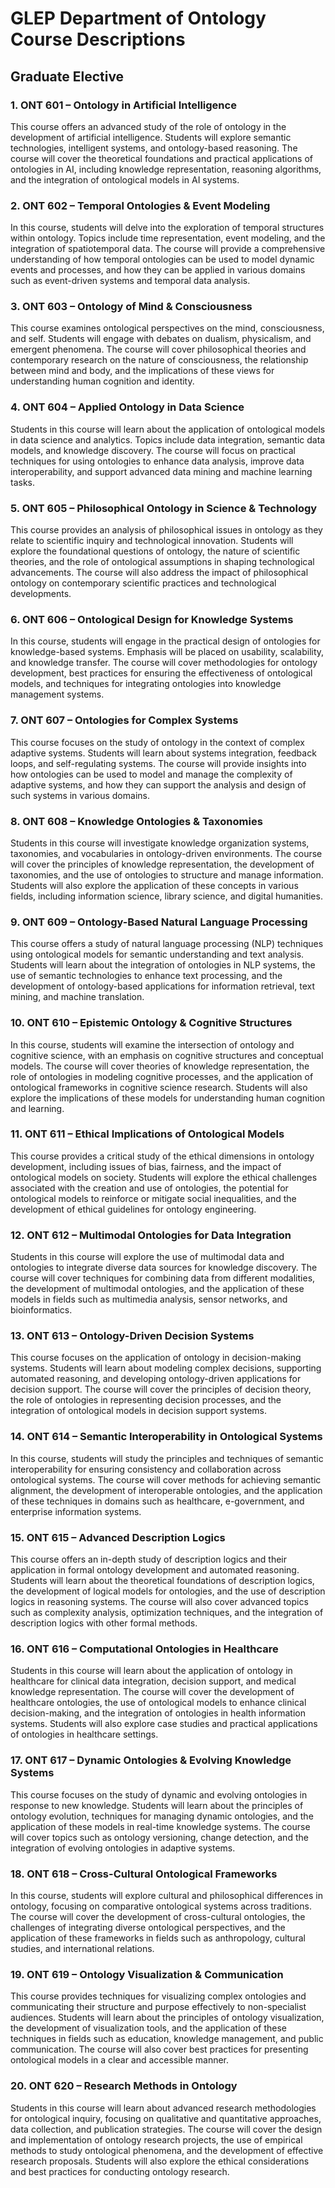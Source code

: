 # GLEP Department of Ontology Course Descriptions

## Graduate Elective

### 1. ONT 601 – Ontology in Artificial Intelligence

This course offers an advanced study of the role of ontology in the development of artificial intelligence. Students will explore semantic technologies, intelligent systems, and ontology-based reasoning. The course will cover the theoretical foundations and practical applications of ontologies in AI, including knowledge representation, reasoning algorithms, and the integration of ontological models in AI systems.

### 2. ONT 602 – Temporal Ontologies & Event Modeling

In this course, students will delve into the exploration of temporal structures within ontology. Topics include time representation, event modeling, and the integration of spatiotemporal data. The course will provide a comprehensive understanding of how temporal ontologies can be used to model dynamic events and processes, and how they can be applied in various domains such as event-driven systems and temporal data analysis.

### 3. ONT 603 – Ontology of Mind & Consciousness

This course examines ontological perspectives on the mind, consciousness, and self. Students will engage with debates on dualism, physicalism, and emergent phenomena. The course will cover philosophical theories and contemporary research on the nature of consciousness, the relationship between mind and body, and the implications of these views for understanding human cognition and identity.

### 4. ONT 604 – Applied Ontology in Data Science

Students in this course will learn about the application of ontological models in data science and analytics. Topics include data integration, semantic data models, and knowledge discovery. The course will focus on practical techniques for using ontologies to enhance data analysis, improve data interoperability, and support advanced data mining and machine learning tasks.

### 5. ONT 605 – Philosophical Ontology in Science & Technology

This course provides an analysis of philosophical issues in ontology as they relate to scientific inquiry and technological innovation. Students will explore the foundational questions of ontology, the nature of scientific theories, and the role of ontological assumptions in shaping technological advancements. The course will also address the impact of philosophical ontology on contemporary scientific practices and technological developments.

### 6. ONT 606 – Ontological Design for Knowledge Systems

In this course, students will engage in the practical design of ontologies for knowledge-based systems. Emphasis will be placed on usability, scalability, and knowledge transfer. The course will cover methodologies for ontology development, best practices for ensuring the effectiveness of ontological models, and techniques for integrating ontologies into knowledge management systems.

### 7. ONT 607 – Ontologies for Complex Systems

This course focuses on the study of ontology in the context of complex adaptive systems. Students will learn about systems integration, feedback loops, and self-regulating systems. The course will provide insights into how ontologies can be used to model and manage the complexity of adaptive systems, and how they can support the analysis and design of such systems in various domains.

### 8. ONT 608 – Knowledge Ontologies & Taxonomies

Students in this course will investigate knowledge organization systems, taxonomies, and vocabularies in ontology-driven environments. The course will cover the principles of knowledge representation, the development of taxonomies, and the use of ontologies to structure and manage information. Students will also explore the application of these concepts in various fields, including information science, library science, and digital humanities.

### 9. ONT 609 – Ontology-Based Natural Language Processing

This course offers a study of natural language processing (NLP) techniques using ontological models for semantic understanding and text analysis. Students will learn about the integration of ontologies in NLP systems, the use of semantic technologies to enhance text processing, and the development of ontology-based applications for information retrieval, text mining, and machine translation.

### 10. ONT 610 – Epistemic Ontology & Cognitive Structures

In this course, students will examine the intersection of ontology and cognitive science, with an emphasis on cognitive structures and conceptual models. The course will cover theories of knowledge representation, the role of ontologies in modeling cognitive processes, and the application of ontological frameworks in cognitive science research. Students will also explore the implications of these models for understanding human cognition and learning.

### 11. ONT 611 – Ethical Implications of Ontological Models

This course provides a critical study of the ethical dimensions in ontology development, including issues of bias, fairness, and the impact of ontological models on society. Students will explore the ethical challenges associated with the creation and use of ontologies, the potential for ontological models to reinforce or mitigate social inequalities, and the development of ethical guidelines for ontology engineering.

### 12. ONT 612 – Multimodal Ontologies for Data Integration

Students in this course will explore the use of multimodal data and ontologies to integrate diverse data sources for knowledge discovery. The course will cover techniques for combining data from different modalities, the development of multimodal ontologies, and the application of these models in fields such as multimedia analysis, sensor networks, and bioinformatics.

### 13. ONT 613 – Ontology-Driven Decision Systems

This course focuses on the application of ontology in decision-making systems. Students will learn about modeling complex decisions, supporting automated reasoning, and developing ontology-driven applications for decision support. The course will cover the principles of decision theory, the role of ontologies in representing decision processes, and the integration of ontological models in decision support systems.

### 14. ONT 614 – Semantic Interoperability in Ontological Systems

In this course, students will study the principles and techniques of semantic interoperability for ensuring consistency and collaboration across ontological systems. The course will cover methods for achieving semantic alignment, the development of interoperable ontologies, and the application of these techniques in domains such as healthcare, e-government, and enterprise information systems.

### 15. ONT 615 – Advanced Description Logics

This course offers an in-depth study of description logics and their application in formal ontology development and automated reasoning. Students will learn about the theoretical foundations of description logics, the development of logical models for ontologies, and the use of description logics in reasoning systems. The course will also cover advanced topics such as complexity analysis, optimization techniques, and the integration of description logics with other formal methods.

### 16. ONT 616 – Computational Ontologies in Healthcare

Students in this course will learn about the application of ontology in healthcare for clinical data integration, decision support, and medical knowledge representation. The course will cover the development of healthcare ontologies, the use of ontological models to enhance clinical decision-making, and the integration of ontologies in health information systems. Students will also explore case studies and practical applications of ontologies in healthcare settings.

### 17. ONT 617 – Dynamic Ontologies & Evolving Knowledge Systems

This course focuses on the study of dynamic and evolving ontologies in response to new knowledge. Students will learn about the principles of ontology evolution, techniques for managing dynamic ontologies, and the application of these models in real-time knowledge systems. The course will cover topics such as ontology versioning, change detection, and the integration of evolving ontologies in adaptive systems.

### 18. ONT 618 – Cross-Cultural Ontological Frameworks

In this course, students will explore cultural and philosophical differences in ontology, focusing on comparative ontological systems across traditions. The course will cover the development of cross-cultural ontologies, the challenges of integrating diverse ontological perspectives, and the application of these frameworks in fields such as anthropology, cultural studies, and international relations.

### 19. ONT 619 – Ontology Visualization & Communication

This course provides techniques for visualizing complex ontologies and communicating their structure and purpose effectively to non-specialist audiences. Students will learn about the principles of ontology visualization, the development of visualization tools, and the application of these techniques in fields such as education, knowledge management, and public communication. The course will also cover best practices for presenting ontological models in a clear and accessible manner.

### 20. ONT 620 – Research Methods in Ontology

Students in this course will learn about advanced research methodologies for ontological inquiry, focusing on qualitative and quantitative approaches, data collection, and publication strategies. The course will cover the design and implementation of ontology research projects, the use of empirical methods to study ontological phenomena, and the development of effective research proposals. Students will also explore the ethical considerations and best practices for conducting ontology research.
